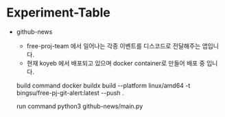 # Experiment-Table

- github-news

  - free-proj-team 에서 일어나는 각종 이벤트를 디스코드로 전달해주는 앱입니다.
  - 현재 koyeb 에서 배포되고 있으며 docker container로 만들어 배포 중 입니다.

  build command
  docker buildx build --platform linux/amd64 -t bingsu/free-pj-git-alert:latest --push .

  run command
  python3 github-news/main.py
